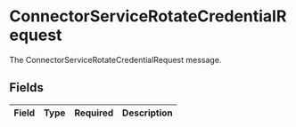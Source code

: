 # ConnectorServiceRotateCredentialRequest

The ConnectorServiceRotateCredentialRequest message.


## Fields

| Field       | Type        | Required    | Description |
| ----------- | ----------- | ----------- | ----------- |